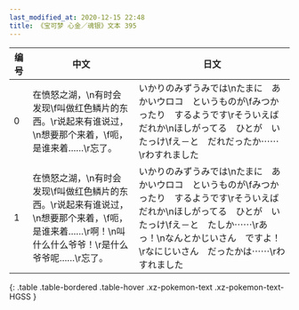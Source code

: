 ```yaml
---
last_modified_at: 2020-12-15 22:48
title: 《宝可梦 心金／魂银》文本 395
---
```

| 编号 | 中文 | 日文 |
| ---- | ---- | ---- |
| 0 | 在愤怒之湖，\n有时会发现\f叫做红色鳞片的东西。\r说起来有谁说过，\n想要那个来着，\f呃，是谁来着……\r忘了。 | いかりのみずうみでは\nたまに　あかいウロコ　というものが\fみつかったり　するようです\rそういえば　だれか\nほしがってる　ひとが　いたっけ\fえ－と　だれだったか⋯⋯\rわすれました |
| 1 | 在愤怒之湖，\n有时会发现\f叫做红色鳞片的东西。\r说起来有谁说过，\n想要那个来着，\f呃，是谁来着……\r啊！\n叫什么什么爷爷！\r是什么爷爷呢……\r忘了。 | いかりのみずうみでは\nたまに　あかいウロコ　というものが\fみつかったり　するようです\rそういえば　だれか\nほしがってる　ひとが　いたっけ\fえ－と　たしか⋯⋯\rあっ！\nなんとかじいさん　ですよ！\rなにじいさん　だったかは⋯⋯\rわすれました |
{: .table .table-bordered .table-hover .xz-pokemon-text .xz-pokemon-text-HGSS }